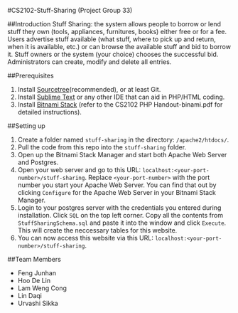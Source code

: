 #CS2102-Stuff-Sharing (Project Group 33)

##Introduction
Stuff Sharing: the system allows people to borrow or lend stuff they own (tools, appliances, furnitures, books) either free or for a fee. Users advertise stuff available (what stuff, where to pick up and return, when it is available, etc.) or can browse the available stuff and bid to borrow it. Stuff owners or the system (your choice) chooses the successful bid.  Administrators can create, modify and delete all entries.

##Prerequisites

1. Install [Sourcetree](https://www.sourcetreeapp.com/)(recommended), or at least Git.
2. Install [Sublime Text](https://www.sublimetext.com/) or any other IDE that can aid in PHP/HTML coding.
3. Install [Bitnami Stack](https://bitnami.com/tag/postgresql) (refer to the CS2102 PHP Handout-binami.pdf for detailed instructions).

##Setting up

1. Create a folder named `stuff-sharing` in the directory: `/apache2/htdocs/`.
2. Pull the code from this repo into the `stuff-sharing` folder.
3. Open up the Bitnami Stack Manager and start both Apache Web Server and Postgres.
4. Open your web server and go to this URL: `localhost:<your-port-number>/stuff-sharing`. Replace `<your-port-number>` with the port number you start your Apache Web Server. You can find that out by clicking `Configure` for the Apache Web Server in your Bitnami Stack Manager.
5. Login to your postgres server with the credentials you entered during installation. Click `SQL` on the top left corner. Copy all the contents from `StuffSharingSchema.sql` and paste it into the window and click `Execute`. This will create the neccessary tables for this website.
5. You can now access this website via this URL: `localhost:<your-port-number>/stuff-sharing`.

##Team Members
- Feng Junhan
- Hoo De Lin
- Lam Weng Cong
- Lin Daqi
- Urvashi Sikka

